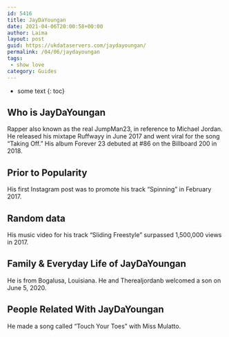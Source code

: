 ```yaml
---
id: 5416
title: JayDaYoungan
date: 2021-04-06T20:00:58+00:00
author: Laima
layout: post
guid: https://ukdataservers.com/jaydayoungan/
permalink: /04/06/jaydayoungan
tags:
 - show love
category: Guides
---
```


* some text
{: toc}


## Who is JayDaYoungan
                  
                  
                  
Rapper also known as the real JumpMan23, in reference to Michael Jordan. He released his mixtape Ruffwayy in June 2017 and went viral for the song &#8220;Taking Off.&#8221; His album Forever 23 debuted at #86 on the Billboard 200 in 2018.
                  
              
            
              
            
                
                
                
## Prior to Popularity
                  
                  
                  
His first Instagram post was to promote his track &#8220;Spinning&#8221; in February 2017.
                  
              
            
              
            
                
                
                
## Random data
                  
                  
                  
His music video for his track &#8220;Sliding Freestyle&#8221; surpassed 1,500,000 views in 2017.
                  
              
            
              
            
                
                
                
## Family & Everyday Life of JayDaYoungan
                  
                  
                  
He is from Bogalusa, Louisiana. He and Therealjordanb welcomed a son on June 5, 2020.
                  
              
            
              
            
                
                
                
## People Related With JayDaYoungan
                  
                  
                  
He made a song called &#8220;Touch Your Toes&#8221; with Miss Mulatto. 
                  
              
            
              
            
                
              
            
              
              
            
            
              
            
          
          
          